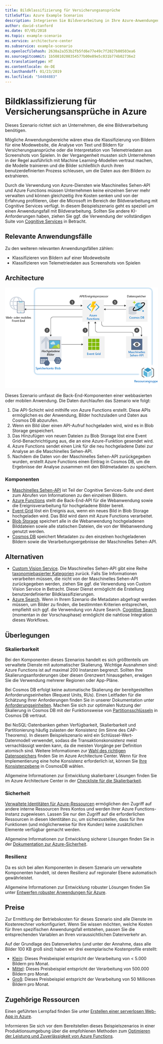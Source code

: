 ```yaml
---
title: Bildklassifizierung für Versicherungsansprüche
titleSuffix: Azure Example Scenarios
description: Integrieren Sie Bildverarbeitung in Ihre Azure-Anwendungen.
author: david-stanford
ms.date: 07/05/2018
ms.topic: example-scenario
ms.service: architecture-center
ms.subservice: example-scenario
ms.openlocfilehash: 2630a2a353b2fb5fd6e77e49c7f2027b00503ea6
ms.sourcegitcommit: 1b50810208354577b00e89e5c031b774b02736e2
ms.translationtype: HT
ms.contentlocale: de-DE
ms.lasthandoff: 01/23/2019
ms.locfileid: "54484883"
---
```

# <a name="image-classification-for-insurance-claims-on-azure"></a>Bildklassifizierung für Versicherungsansprüche in Azure

Dieses Szenario richtet sich an Unternehmen, die eine Bildverarbeitung benötigen.

Mögliche Anwendungsbereiche wären etwa die Klassifizierung von Bildern für eine Modewebsite, die Analyse von Text und Bildern für Versicherungsansprüche oder die Interpretation von Telemetriedaten aus Screenshots von Spielen. In der Vergangenheit mussten sich Unternehmen in der Regel ausführlich mit Machine Learning-Modellen vertraut machen, die Modelle trainieren und die Bilder schließlich durch ihren benutzerdefinierten Prozess schleusen, um die Daten aus den Bildern zu extrahieren.

Durch die Verwendung von Azure-Diensten wie Maschinelles Sehen-API und Azure Functions müssen Unternehmen keine einzelnen Server mehr verwalten und können gleichzeitig ihre Kosten senken und von der Erfahrung profitieren, über die Microsoft im Bereich der Bildverarbeitung mit Cognitive Services verfügt. In diesem Beispielszenario geht es speziell um einen Anwendungsfall mit Bildverarbeitung. Sollten Sie andere KI-Anforderungen haben, ziehen Sie ggf. die Verwendung der vollständigen Suite von [Cognitive Services](/azure/#pivot=products&panel=ai) in Betracht.

## <a name="relevant-use-cases"></a>Relevante Anwendungsfälle

Zu den weiteren relevanten Anwendungsfällen zählen:

- Klassifizieren von Bildern auf einer Modewebsite
- Klassifizieren von Telemetriedaten aus Screenshots von Spielen

## <a name="architecture"></a>Architecture

![Architektur für Bildklassifizierung][architecture]

Dieses Szenario umfasst die Back-End-Komponenten einer webbasierten oder mobilen Anwendung. Die Daten durchlaufen das Szenario wie folgt:

1. Die API-Schicht wird mithilfe von Azure Functions erstellt. Diese APIs ermöglichen es der Anwendung, Bilder hochzuladen und Daten aus Cosmos DB abzurufen.
2. Wenn ein Bild über einen API-Aufruf hochgeladen wird, wird es in Blob Storage gespeichert.
3. Das Hinzufügen von neuen Dateien zu Blob Storage löst eine Event Grid-Benachrichtigung aus, die an eine Azure-Funktion gesendet wird.
4. Azure Functions sendet einen Link für die neu hochgeladene Datei zur Analyse an die Maschinelles Sehen-API.
5. Nachdem die Daten von der Maschinelles Sehen-API zurückgegeben wurden, erstellt Azure Functions einen Eintrag in Cosmos DB, um die Ergebnisse der Analyse zusammen mit den Bildmetadaten zu speichern.

### <a name="components"></a>Komponenten

- [Maschinelles Sehen-API](/azure/cognitive-services/computer-vision/home) ist Teil der Cognitive Services-Suite und dient zum Abrufen von Informationen zu den einzelnen Bildern.
- [Azure Functions](/azure/azure-functions/functions-overview) stellt die Back-End-API für die Webanwendung sowie die Ereignisverarbeitung für hochgeladene Bilder bereit.
- [Event Grid](/azure/event-grid/overview) löst ein Ereignis aus, wenn ein neues Bild in Blob Storage hochgeladen wird. Das Bild wird dann mit Azure Functions verarbeitet.
- [Blob Storage](/azure/storage/blobs/storage-blobs-introduction) speichert alle in die Webanwendung hochgeladenen Bilddateien sowie alle statischen Dateien, die von der Webanwendung genutzt werden.
- [Cosmos DB](/azure/cosmos-db/introduction) speichert Metadaten zu den einzelnen hochgeladenen Bildern sowie die Verarbeitungsergebnisse der Maschinelles Sehen-API.

## <a name="alternatives"></a>Alternativen

- [Custom Vision Service](/azure/cognitive-services/custom-vision-service/home). Die Maschinelles Sehen-API gibt eine Reihe [taxonomiebasierter Kategorien][cv-categories] zurück. Falls Sie Informationen verarbeiten müssen, die nicht von der Maschinelles Sehen-API zurückgegeben werden, ziehen Sie ggf. die Verwendung von Custom Vision Service in Betracht. Dieser Dienst ermöglicht die Erstellung benutzerdefinierter Bildklassifizierungen.
- [Azure Search](/azure/search/search-what-is-azure-search). Wenn in Ihrem Szenario die Metadaten abgefragt werden müssen, um Bilder zu finden, die bestimmten Kriterien entsprechen, empfiehlt sich ggf. die Verwendung von Azure Search. [Cognitive Search](/azure/search/cognitive-search-concept-intro) (momentan in der Vorschauphase) ermöglicht die nahtlose Integration dieses Workflows.

## <a name="considerations"></a>Überlegungen

### <a name="scalability"></a>Skalierbarkeit

Bei den Komponenten dieses Szenarios handelt es sich größtenteils um verwaltete Dienste mit automatischer Skalierung. Wichtige Ausnahmen sind: Azure Functions ist auf maximal 200 Instanzen begrenzt. Sollten Ihre Skalierungsanforderungen über diesen Grenzwert hinausgehen, erwägen Sie die Verwendung mehrerer Regionen oder App-Pläne.

Bei Cosmos DB erfolgt keine automatische Skalierung der bereitgestellten Anforderungseinheiten (Request Units, RUs). Einen Leitfaden für die Schätzung Ihrer Anforderungen finden Sie in unserer Dokumentation unter [Anforderungseinheiten](/azure/cosmos-db/request-units). Machen Sie sich zur optimalen Nutzung der Skalierung in Cosmos DB mit der Funktionsweise von [Partitionsschlüsseln](/azure/cosmos-db/partition-data) in Cosmos DB vertraut.

Bei NoSQL-Datenbanken gehen Verfügbarkeit, Skalierbarkeit und Partitionierung häufig zulasten der Konsistenz (im Sinne des CAP-Theorems). In diesem Beispielszenario wird ein Schlüssel-Wert-Datenmodell verwendet, sodass die Transaktionskonsistenz meist vernachlässigt werden kann, da die meisten Vorgänge per Definition atomisch sind. Weitere Informationen zur [Wahl des richtigen Datenspeichers](../../guide/technology-choices/data-store-overview.md) finden Sie im Azure Architecture Center. Wenn für Ihre Implementierung eine hohe Konsistenz erforderlich ist, können Sie [Ihre Konsistenzebene](/azure/cosmos-db/consistency-levels) in CosmosDB wählen.

Allgemeine Informationen zur Entwicklung skalierbarer Lösungen finden Sie im Azure Architecture Center in der [Checkliste für die Skalierbarkeit][scalability].

### <a name="security"></a>Sicherheit

[Verwaltete Identitäten für Azure-Ressourcen][msi] ermöglichen den Zugriff auf andere interne Ressourcen Ihres Kontos und werden Ihrer Azure Functions-Instanz zugewiesen. Lassen Sie nur den Zugriff auf die erforderlichen Ressourcen in diesen Identitäten zu, um sicherzustellen, dass für Ihre Funktionen (und möglicherweise für Ihre Kunden) keine zusätzlichen Elemente verfügbar gemacht werden.

Allgemeine Informationen zur Entwicklung sicherer Lösungen finden Sie in der [Dokumentation zur Azure-Sicherheit][security].

### <a name="resiliency"></a>Resilienz

Da es sich bei allen Komponenten in diesem Szenario um verwaltete Komponenten handelt, ist deren Resilienz auf regionaler Ebene automatisch gewährleistet.

Allgemeine Informationen zur Entwicklung robuster Lösungen finden Sie unter [Entwerfen robuster Anwendungen für Azure][resiliency].

## <a name="pricing"></a>Preise

Zur Ermittlung der Betriebskosten für dieses Szenario sind alle Dienste im Kostenrechner vorkonfiguriert. Wenn Sie wissen möchten, welche Kosten für Ihren spezifischen Anwendungsfall entstehen, passen Sie die entsprechenden Variablen an Ihren voraussichtlichen Datenverkehr an.

Auf der Grundlage des Datenverkehrs (und unter der Annahme, dass alle Bilder 100 KB groß sind) haben wir drei exemplarische Kostenprofile erstellt:

- [Klein][small-pricing]: Dieses Preisbeispiel entspricht der Verarbeitung von &lt; 5.000 Bildern pro Monat.
- [Mittel][medium-pricing]: Dieses Preisbeispiel entspricht der Verarbeitung von 500.000 Bildern pro Monat.
- [Groß][large-pricing]: Dieses Preisbeispiel entspricht der Verarbeitung von 50 Millionen Bildern pro Monat.

## <a name="related-resources"></a>Zugehörige Ressourcen

Einen geführten Lernpfad finden Sie unter [Erstellen einer serverlosen Web-App in Azure][serverless].

Informieren Sie sich vor dem Bereitstellen dieses Beispielszenarios in einer Produktionsumgebung über die empfohlenen Methoden zum [Optimieren der Leistung und Zuverlässigkeit von Azure Functions][functions-best-practices].

<!-- links -->
[architecture]: ./media/architecture-intelligent-apps-image-processing.png
[small-pricing]: https://azure.com/e/f9b59d238b43423683db73f4a31dc380
[medium-pricing]: https://azure.com/e/7c7fc474db344b87aae93bc29ae27108
[large-pricing]: https://azure.com/e/cbadbca30f8640d6a061f8457a74ba7d
[cognitive-search]: /azure/search/cognitive-search-concept-intro
[serverless]: /azure/functions/tutorial-static-website-serverless-api-with-database
[cv-categories]: /azure/cognitive-services/computer-vision/home#the-86-category-concept
[resiliency]: /azure/architecture/resiliency/
[security]: /azure/security/
[scalability]: /azure/architecture/checklist/scalability
[functions-best-practices]: /azure/azure-functions/functions-best-practices
[msi]: /azure/app-service/app-service-managed-service-identity
